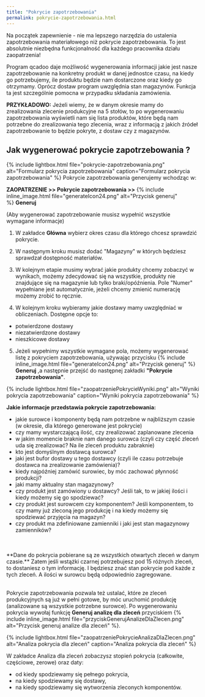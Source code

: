 ```yaml
---
title: "Pokrycie zapotrzebowania"
permalink: pokrycie-zapotrzebowania.html
---
```

Na początek zapewnienie - nie ma lepszego narzędzia do ustalenia zapotrzebowania materiałowego niż pokrycie zapotrzebowania. To jest absolutnie niezbędna funkcjonalność dla każdego pracownika działu zaopatrzenia!

Program qcadoo daje możliwość wygenerowania informacji jakie jest nasze zapotrzebowanie na konkretny produkt w danej jednostce czasu, na kiedy go potrzebujemy, ile produktu będzie nam dostarczone oraz kiedy go otrzymamy. Oprócz dostaw program uwzględnia stan magazynów. Funkcja ta jest szczególnie pomocna w przypadku składania zamówienia.

**PRZYKŁADOWO:** Jeżeli wiemy, że w danym okresie mamy do zrealizowania zlecenie produkcyjne na 5 stołów, to po wygenerowaniu zapotrzebowania wyświetli nam się lista produktów, które będą nam potrzebne do zrealizowania tego zlecenia, wraz z informacją z jakich źródeł zapotrzebowanie to będzie pokryte, z dostaw czy z magazynów. 

## Jak wygenerować pokrycie zapotrzebowania ?

{% include lightbox.html file="pokrycie-zapotrzebowania.png" alt="Formularz pokrycia zapotrzebowania" caption="Formularz pokrycia zapotrzebowania" %}
Pokrycie zapotrzebowania generujemy wchodząc w:


**ZAOPATRZENIE >> Pokrycie zapotrzebowania >>** {% include inline_image.html file="generateIcon24.png" alt="Przycisk generuj" %} **Generuj**


 (Aby wygenerować zapotrzebowanie musisz wypełnić wszystkie wymagane informacje) 

1. W zakładce **Główna** wybierz okres czasu dla którego chcesz sprawdzić pokrycie.

2. W następnym kroku musisz dodać "Magazyny" w których będziesz sprawdzał dostępność materiałów.

3. W kolejnym etapie musimy wybrać jakie produkty chcemy zobaczyć w wynikach, możemy zdecydować się na wszystkie, produkty nie znajdujące się na magazynie lub tylko braki/opóźnienia. Pole "Numer" wypełniane jest automatycznie, jeżeli chcemy zmienić numerację możemy zrobić to ręcznie.

4. W kolejnym kroku wybieramy jakie dostawy mamy uwzględniać w obliczeniach. Dostępne opcje to:
- potwierdzone dostawy
- niezatwierdzone dostawy
- nieszkicowe dostawy

5. Jeżeli wypełnimy wszystkie wymagane pola, możemy wygenerować listę z pokryciem zapotrzebowania, używając przycisku {% include inline_image.html file="generateIcon24.png" alt="Przycisk generuj" %} **Generuj** ,a następnie przejść do następnej zakładki **"Pokrycie zapotrzebowania"**.

{% include lightbox.html file="zaopatrzeniePokrycieWyniki.png" alt="Wyniki pokrycia zapotrzebowania" caption="Wyniki pokrycia zapotrzebowania" %}

**Jakie informacje przedstawia pokrycie zapotrzebowania:**
- jakie surowce i komponenty będą nam potrzebne w najbliższym czasie (w okresie, dla którego generowane jest pokrycie)
- czy mamy wystarczającą ilość, czy zrealizować zaplanowane zlecenia
- w jakim momencie braknie nam danego surowca (czyli czy część zleceń uda się zrealizować? Na ile zleceń produktu zabraknie)
- kto jest domyślnym dostawcą surowca?
- jaki jest bufor dostawy u tego dostawcy (czyli ile czasu potrzebuje dostawca na zrealizowanie zamówienia)?
- kiedy najpóźniej zamówić surowiec, by móc zachować płynność produkcji?
- jaki mamy aktualny stan magazynowy?
- czy produkt jest zamówiony u dostawcy? Jeśli tak, to w jakiej ilości i kiedy możemy się go spodziewać?
- czy produkt jest surowcem czy komponentem? Jeśli komponentem, to czy mamy już zleconą jego produkcję i na kiedy możemy się spodziewać przyjęcia na magazyn?
- czy produkt ma zdefiniowane zamienniki i jaki jest stan magazynowy zamienników?

<br/>
<br/>
**Dane do pokrycia pobierane są ze wszystkich otwartych zleceń w danym czasie.** Zatem jeśli wstążki czarnej potrzebujesz pod 15 różnych zleceń, to dostaniesz o tym informację. I będziesz znać stan pokrycie pod każde z tych zleceń. A ilości w surowcu będą odpowiednio zagregowane.

<br/>
<br/>

Pokrycie zapotrzebowania pozwala też ustalać, które ze zleceń produkcyjnych są już w pełni gotowe, by móc uruchomić produkcję (analizowane są wszystkie potrzebne surowce). Po wygenerowaniu pokrycia wywołaj funkcję **Generuj analizę dla zleceń** przyciskiem  {% include inline_image.html file="przyciskGenerujAnalizeDlaZlecen.png" alt="Przycisk generuj analize dla zleceń" %}. 

{% include lightbox.html file="zaopatrzeniePokrycieAnalizaDlaZlecen.png" alt="Analiza pokrycia dla zleceń" caption="Analiza pokrycia dla zleceń" %}

W zakładce Analiza dla zleceń zobaczysz stopień pokrycia (całkowite, częściowe, zerowe) oraz daty:
- od kiedy spodziewamy się pełnego pokrycia,
- na kiedy spodziewamy się dostawy,
- na kiedy spodziewamy się wytworzenia zleconych komponentów.



